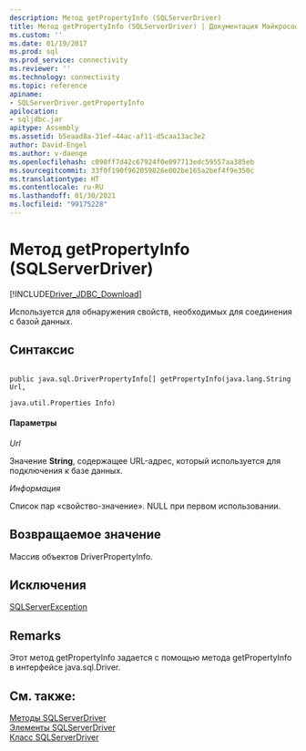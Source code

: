 ```yaml
---
description: Метод getPropertyInfo (SQLServerDriver)
title: Метод getPropertyInfo (SQLServerDriver) | Документация Майкрософт
ms.custom: ''
ms.date: 01/19/2017
ms.prod: sql
ms.prod_service: connectivity
ms.reviewer: ''
ms.technology: connectivity
ms.topic: reference
apiname:
- SQLServerDriver.getPropertyInfo
apilocation:
- sqljdbc.jar
apitype: Assembly
ms.assetid: b5eaad8a-31ef-44ac-af11-d5caa13ac3e2
author: David-Engel
ms.author: v-daenge
ms.openlocfilehash: c090ff7d42c67924f0e097713edc59557aa385eb
ms.sourcegitcommit: 33f0f190f962059826e002be165a2bef4f9e350c
ms.translationtype: HT
ms.contentlocale: ru-RU
ms.lasthandoff: 01/30/2021
ms.locfileid: "99175228"
---
```

# <a name="getpropertyinfo-method-sqlserverdriver"></a>Метод getPropertyInfo (SQLServerDriver)
[!INCLUDE[Driver_JDBC_Download](../../../includes/driver_jdbc_download.md)]

  Используется для обнаружения свойств, необходимых для соединения с базой данных.  
  
## <a name="syntax"></a>Синтаксис  
  
```  
  
public java.sql.DriverPropertyInfo[] getPropertyInfo(java.lang.String Url,  
                                                     java.util.Properties Info)  
```  
  
#### <a name="parameters"></a>Параметры  
 *Url*  
  
 Значение **String**, содержащее URL-адрес, который используется для подключения к базе данных.  
  
 *Информация*  
  
 Список пар «свойство-значение». NULL при первом использовании.  
  
## <a name="return-value"></a>Возвращаемое значение  
 Массив объектов DriverPropertyInfo.  
  
## <a name="exceptions"></a>Исключения  
 [SQLServerException](../../../connect/jdbc/reference/sqlserverexception-class.md)  
  
## <a name="remarks"></a>Remarks  
 Этот метод getPropertyInfo задается с помощью метода getPropertyInfo в интерфейсе java.sql.Driver.  
  
## <a name="see-also"></a>См. также:  
 [Методы SQLServerDriver](../../../connect/jdbc/reference/sqlserverdriver-methods.md)   
 [Элементы SQLServerDriver](../../../connect/jdbc/reference/sqlserverdriver-members.md)   
 [Класс SQLServerDriver](../../../connect/jdbc/reference/sqlserverdriver-class.md)  
  
  
